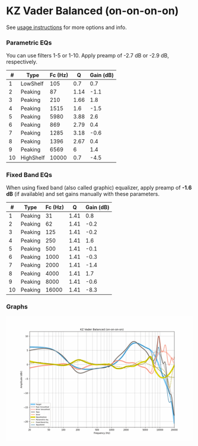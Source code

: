 # KZ Vader Balanced (on-on-on-on)
See [usage instructions](https://github.com/jaakkopasanen/AutoEq#usage) for more options and info.

### Parametric EQs
You can use filters 1-5 or 1-10. Apply preamp of -2.7 dB or -2.9 dB, respectively.

|   # | Type      |   Fc (Hz) |    Q |   Gain (dB) |
|-----|-----------|-----------|------|-------------|
|   1 | LowShelf  |       105 | 0.7  |         0.7 |
|   2 | Peaking   |        87 | 1.14 |        -1.1 |
|   3 | Peaking   |       210 | 1.66 |         1.8 |
|   4 | Peaking   |      1515 | 1.6  |        -1.5 |
|   5 | Peaking   |      5980 | 3.88 |         2.6 |
|   6 | Peaking   |       869 | 2.79 |         0.4 |
|   7 | Peaking   |      1285 | 3.18 |        -0.6 |
|   8 | Peaking   |      1396 | 2.67 |         0.4 |
|   9 | Peaking   |      6569 | 6    |         1.4 |
|  10 | HighShelf |     10000 | 0.7  |        -4.5 |

### Fixed Band EQs
When using fixed band (also called graphic) equalizer, apply preamp of **-1.6 dB** (if available) and set gains manually with these parameters.

|   # | Type    |   Fc (Hz) |    Q |   Gain (dB) |
|-----|---------|-----------|------|-------------|
|   1 | Peaking |        31 | 1.41 |         0.8 |
|   2 | Peaking |        62 | 1.41 |        -0.2 |
|   3 | Peaking |       125 | 1.41 |        -0.2 |
|   4 | Peaking |       250 | 1.41 |         1.6 |
|   5 | Peaking |       500 | 1.41 |        -0.1 |
|   6 | Peaking |      1000 | 1.41 |        -0.3 |
|   7 | Peaking |      2000 | 1.41 |        -1.4 |
|   8 | Peaking |      4000 | 1.41 |         1.7 |
|   9 | Peaking |      8000 | 1.41 |        -0.6 |
|  10 | Peaking |     16000 | 1.41 |        -8.3 |

### Graphs
![](./KZ%20Vader%20Balanced%20(on-on-on-on).png)
